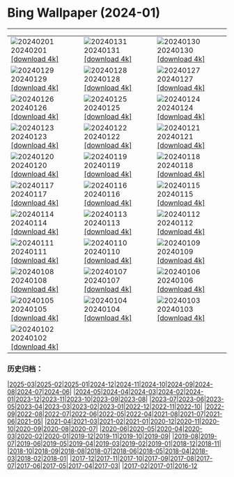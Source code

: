 # Bing Wallpaper (2024-01)
**************

<table><tr><td><img class="wallpaper" src="https://www.bing.com/th?id=OHR.ZebraMother_EN-GB8255598898_1920x1080.jpg" alt="20240201"> 20240201 <a class="wallpaper_link" href="https://www.bing.com/th?id=OHR.ZebraMother_EN-GB8255598898_UHD.jpg">[download 4k]</a></td><td><img class="wallpaper" src="https://www.bing.com/th?id=OHR.AlbaceteSpain_EN-GB4279721479_1920x1080.jpg" alt="20240131"> 20240131 <a class="wallpaper_link" href="https://www.bing.com/th?id=OHR.AlbaceteSpain_EN-GB4279721479_UHD.jpg">[download 4k]</a></td><td><img class="wallpaper" src="https://www.bing.com/th?id=OHR.GollingerFalls_EN-GB7103601086_1920x1080.jpg" alt="20240130"> 20240130 <a class="wallpaper_link" href="https://www.bing.com/th?id=OHR.GollingerFalls_EN-GB7103601086_UHD.jpg">[download 4k]</a></td></tr><tr><td><img class="wallpaper" src="https://www.bing.com/th?id=OHR.ChannelOutback_EN-GB6512449937_1920x1080.jpg" alt="20240129"> 20240129 <a class="wallpaper_link" href="https://www.bing.com/th?id=OHR.ChannelOutback_EN-GB6512449937_UHD.jpg">[download 4k]</a></td><td><img class="wallpaper" src="https://www.bing.com/th?id=OHR.WinterCarnival_EN-GB6178646232_1920x1080.jpg" alt="20240128"> 20240128 <a class="wallpaper_link" href="https://www.bing.com/th?id=OHR.WinterCarnival_EN-GB6178646232_UHD.jpg">[download 4k]</a></td><td><img class="wallpaper" src="https://www.bing.com/th?id=OHR.EurasianBlueTitUK_EN-GB5165508087_1920x1080.jpg" alt="20240127"> 20240127 <a class="wallpaper_link" href="https://www.bing.com/th?id=OHR.EurasianBlueTitUK_EN-GB5165508087_UHD.jpg">[download 4k]</a></td></tr><tr><td><img class="wallpaper" src="https://www.bing.com/th?id=OHR.BurnsNightAlloway_EN-GB4165452223_1920x1080.jpg" alt="20240126"> 20240126 <a class="wallpaper_link" href="https://www.bing.com/th?id=OHR.BurnsNightAlloway_EN-GB4165452223_UHD.jpg">[download 4k]</a></td><td><img class="wallpaper" src="https://www.bing.com/th?id=OHR.IcelandBeach_EN-GB3731647332_1920x1080.jpg" alt="20240125"> 20240125 <a class="wallpaper_link" href="https://www.bing.com/th?id=OHR.IcelandBeach_EN-GB3731647332_UHD.jpg">[download 4k]</a></td><td><img class="wallpaper" src="https://www.bing.com/th?id=OHR.MaldivesAtolls_EN-GB3594196029_1920x1080.jpg" alt="20240124"> 20240124 <a class="wallpaper_link" href="https://www.bing.com/th?id=OHR.MaldivesAtolls_EN-GB3594196029_UHD.jpg">[download 4k]</a></td></tr><tr><td><img class="wallpaper" src="https://www.bing.com/th?id=OHR.SantaCruzSunrise_EN-GB0952968899_1920x1080.jpg" alt="20240123"> 20240123 <a class="wallpaper_link" href="https://www.bing.com/th?id=OHR.SantaCruzSunrise_EN-GB0952968899_UHD.jpg">[download 4k]</a></td><td><img class="wallpaper" src="https://www.bing.com/th?id=OHR.SquirrelNetherlands_EN-GB3144776010_1920x1080.jpg" alt="20240122"> 20240122 <a class="wallpaper_link" href="https://www.bing.com/th?id=OHR.SquirrelNetherlands_EN-GB3144776010_UHD.jpg">[download 4k]</a></td><td><img class="wallpaper" src="https://www.bing.com/th?id=OHR.MacaroniPenguins_EN-GB2958332106_1920x1080.jpg" alt="20240121"> 20240121 <a class="wallpaper_link" href="https://www.bing.com/th?id=OHR.MacaroniPenguins_EN-GB2958332106_UHD.jpg">[download 4k]</a></td></tr><tr><td><img class="wallpaper" src="https://www.bing.com/th?id=OHR.PlitviceWinter_EN-GB2685837367_1920x1080.jpg" alt="20240120"> 20240120 <a class="wallpaper_link" href="https://www.bing.com/th?id=OHR.PlitviceWinter_EN-GB2685837367_UHD.jpg">[download 4k]</a></td><td><img class="wallpaper" src="https://www.bing.com/th?id=OHR.WinnieDaySussex_EN-GB2530368112_1920x1080.jpg" alt="20240119"> 20240119 <a class="wallpaper_link" href="https://www.bing.com/th?id=OHR.WinnieDaySussex_EN-GB2530368112_UHD.jpg">[download 4k]</a></td><td><img class="wallpaper" src="https://www.bing.com/th?id=OHR.SleepyWolf_EN-GB2239080031_1920x1080.jpg" alt="20240118"> 20240118 <a class="wallpaper_link" href="https://www.bing.com/th?id=OHR.SleepyWolf_EN-GB2239080031_UHD.jpg">[download 4k]</a></td></tr><tr><td><img class="wallpaper" src="https://www.bing.com/th?id=OHR.LakeLouise_EN-GB2053286596_1920x1080.jpg" alt="20240117"> 20240117 <a class="wallpaper_link" href="https://www.bing.com/th?id=OHR.LakeLouise_EN-GB2053286596_UHD.jpg">[download 4k]</a></td><td><img class="wallpaper" src="https://www.bing.com/th?id=OHR.ParisBridge_EN-GB8372523882_1920x1080.jpg" alt="20240116"> 20240116 <a class="wallpaper_link" href="https://www.bing.com/th?id=OHR.ParisBridge_EN-GB8372523882_UHD.jpg">[download 4k]</a></td><td><img class="wallpaper" src="https://www.bing.com/th?id=OHR.HokkaidoSwans_EN-GB1710828228_1920x1080.jpg" alt="20240115"> 20240115 <a class="wallpaper_link" href="https://www.bing.com/th?id=OHR.HokkaidoSwans_EN-GB1710828228_UHD.jpg">[download 4k]</a></td></tr><tr><td><img class="wallpaper" src="https://www.bing.com/th?id=OHR.HanaHighway_EN-GB1532378824_1920x1080.jpg" alt="20240114"> 20240114 <a class="wallpaper_link" href="https://www.bing.com/th?id=OHR.HanaHighway_EN-GB1532378824_UHD.jpg">[download 4k]</a></td><td><img class="wallpaper" src="https://www.bing.com/th?id=OHR.BukhansanSeoul_EN-GB0341063799_1920x1080.jpg" alt="20240113"> 20240113 <a class="wallpaper_link" href="https://www.bing.com/th?id=OHR.BukhansanSeoul_EN-GB0341063799_UHD.jpg">[download 4k]</a></td><td><img class="wallpaper" src="https://www.bing.com/th?id=OHR.LynxSnow_EN-GB4274178722_1920x1080.jpg" alt="20240112"> 20240112 <a class="wallpaper_link" href="https://www.bing.com/th?id=OHR.LynxSnow_EN-GB4274178722_UHD.jpg">[download 4k]</a></td></tr><tr><td><img class="wallpaper" src="https://www.bing.com/th?id=OHR.MilopotamosStairs_EN-GB4757752959_1920x1080.jpg" alt="20240111"> 20240111 <a class="wallpaper_link" href="https://www.bing.com/th?id=OHR.MilopotamosStairs_EN-GB4757752959_UHD.jpg">[download 4k]</a></td><td><img class="wallpaper" src="https://www.bing.com/th?id=OHR.BalloonDay_EN-GB9560500420_1920x1080.jpg" alt="20240110"> 20240110 <a class="wallpaper_link" href="https://www.bing.com/th?id=OHR.BalloonDay_EN-GB9560500420_UHD.jpg">[download 4k]</a></td><td><img class="wallpaper" src="https://www.bing.com/th?id=OHR.BerninaPass_EN-GB1258077580_1920x1080.jpg" alt="20240109"> 20240109 <a class="wallpaper_link" href="https://www.bing.com/th?id=OHR.BerninaPass_EN-GB1258077580_UHD.jpg">[download 4k]</a></td></tr><tr><td><img class="wallpaper" src="https://www.bing.com/th?id=OHR.GreatStapleSnowUK_EN-GB2875416954_1920x1080.jpg" alt="20240108"> 20240108 <a class="wallpaper_link" href="https://www.bing.com/th?id=OHR.GreatStapleSnowUK_EN-GB2875416954_UHD.jpg">[download 4k]</a></td><td><img class="wallpaper" src="https://www.bing.com/th?id=OHR.BlueAmsterdam_EN-GB2503528249_1920x1080.jpg" alt="20240107"> 20240107 <a class="wallpaper_link" href="https://www.bing.com/th?id=OHR.BlueAmsterdam_EN-GB2503528249_UHD.jpg">[download 4k]</a></td><td><img class="wallpaper" src="https://www.bing.com/th?id=OHR.HarbinFestival_EN-GB9198021502_1920x1080.jpg" alt="20240106"> 20240106 <a class="wallpaper_link" href="https://www.bing.com/th?id=OHR.HarbinFestival_EN-GB9198021502_UHD.jpg">[download 4k]</a></td></tr><tr><td><img class="wallpaper" src="https://www.bing.com/th?id=OHR.GoldenGateLight_EN-GB6303595201_1920x1080.jpg" alt="20240105"> 20240105 <a class="wallpaper_link" href="https://www.bing.com/th?id=OHR.GoldenGateLight_EN-GB6303595201_UHD.jpg">[download 4k]</a></td><td><img class="wallpaper" src="https://www.bing.com/th?id=OHR.BodleianCeiling_EN-GB7979385278_1920x1080.jpg" alt="20240104"> 20240104 <a class="wallpaper_link" href="https://www.bing.com/th?id=OHR.BodleianCeiling_EN-GB7979385278_UHD.jpg">[download 4k]</a></td><td><img class="wallpaper" src="https://www.bing.com/th?id=OHR.BhutanSolstice_EN-GB3360165069_1920x1080.jpg" alt="20240103"> 20240103 <a class="wallpaper_link" href="https://www.bing.com/th?id=OHR.BhutanSolstice_EN-GB3360165069_UHD.jpg">[download 4k]</a></td></tr><tr><td><img class="wallpaper" src="https://www.bing.com/th?id=OHR.SleepingFox_EN-GB2968569198_1920x1080.jpg" alt="20240102"> 20240102 <a class="wallpaper_link" href="https://www.bing.com/th?id=OHR.SleepingFox_EN-GB2968569198_UHD.jpg">[download 4k]</a></td><td></td><td></td></tr></table>

### 历史归档：

|[2025-03](/../2025-03/2025-03.md)|[2025-02](/../2025-02/2025-02.md)|[2025-01](/../2025-01/2025-01.md)|[2024-12](/../2024-12/2024-12.md)|[2024-11](/../2024-11/2024-11.md)|[2024-10](/../2024-10/2024-10.md)|[2024-09](/../2024-09/2024-09.md)|[2024-08](/../2024-08/2024-08.md)|[2024-07](/../2024-07/2024-07.md)|[2024-06](/../2024-06/2024-06.md)|
|[2024-05](/../2024-05/2024-05.md)|[2024-04](/../2024-04/2024-04.md)|[2024-03](/../2024-03/2024-03.md)|[2024-02](/../2024-02/2024-02.md)|[2024-01](/2024-01.md)|[2023-12](/../2023-12/2023-12.md)|[2023-11](/../2023-11/2023-11.md)|[2023-10](/../2023-10/2023-10.md)|[2023-09](/../2023-09/2023-09.md)|[2023-08](/../2023-08/2023-08.md)|
|[2023-07](/../2023-07/2023-07.md)|[2023-06](/../2023-06/2023-06.md)|[2023-05](/../2023-05/2023-05.md)|[2023-04](/../2023-04/2023-04.md)|[2023-03](/../2023-03/2023-03.md)|[2023-02](/../2023-02/2023-02.md)|[2023-01](/../2023-01/2023-01.md)|[2022-12](/../2022-12/2022-12.md)|[2022-11](/../2022-11/2022-11.md)|[2022-10](/../2022-10/2022-10.md)|
|[2022-09](/../2022-09/2022-09.md)|[2022-08](/../2022-08/2022-08.md)|[2022-07](/../2022-07/2022-07.md)|[2022-06](/../2022-06/2022-06.md)|[2022-05](/../2022-05/2022-05.md)|[2022-04](/../2022-04/2022-04.md)|[2021-08](/../2021-08/2021-08.md)|[2021-07](/../2021-07/2021-07.md)|[2021-06](/../2021-06/2021-06.md)|[2021-05](/../2021-05/2021-05.md)|
|[2021-04](/../2021-04/2021-04.md)|[2021-03](/../2021-03/2021-03.md)|[2021-02](/../2021-02/2021-02.md)|[2021-01](/../2021-01/2021-01.md)|[2020-12](/../2020-12/2020-12.md)|[2020-11](/../2020-11/2020-11.md)|[2020-10](/../2020-10/2020-10.md)|[2020-09](/../2020-09/2020-09.md)|[2020-08](/../2020-08/2020-08.md)|[2020-07](/../2020-07/2020-07.md)|
|[2020-06](/../2020-06/2020-06.md)|[2020-05](/../2020-05/2020-05.md)|[2020-04](/../2020-04/2020-04.md)|[2020-03](/../2020-03/2020-03.md)|[2020-02](/../2020-02/2020-02.md)|[2020-01](/../2020-01/2020-01.md)|[2019-12](/../2019-12/2019-12.md)|[2019-11](/../2019-11/2019-11.md)|[2019-10](/../2019-10/2019-10.md)|[2019-09](/../2019-09/2019-09.md)|
|[2019-08](/../2019-08/2019-08.md)|[2019-07](/../2019-07/2019-07.md)|[2019-06](/../2019-06/2019-06.md)|[2019-05](/../2019-05/2019-05.md)|[2019-04](/../2019-04/2019-04.md)|[2019-03](/../2019-03/2019-03.md)|[2019-02](/../2019-02/2019-02.md)|[2019-01](/../2019-01/2019-01.md)|[2018-12](/../2018-12/2018-12.md)|[2018-11](/../2018-11/2018-11.md)|
|[2018-10](/../2018-10/2018-10.md)|[2018-09](/../2018-09/2018-09.md)|[2018-08](/../2018-08/2018-08.md)|[2018-07](/../2018-07/2018-07.md)|[2018-06](/../2018-06/2018-06.md)|[2018-05](/../2018-05/2018-05.md)|[2018-04](/../2018-04/2018-04.md)|[2018-03](/../2018-03/2018-03.md)|[2018-02](/../2018-02/2018-02.md)|[2018-01](/../2018-01/2018-01.md)|
|[2017-12](/../2017-12/2017-12.md)|[2017-11](/../2017-11/2017-11.md)|[2017-10](/../2017-10/2017-10.md)|[2017-09](/../2017-09/2017-09.md)|[2017-08](/../2017-08/2017-08.md)|[2017-07](/../2017-07/2017-07.md)|[2017-06](/../2017-06/2017-06.md)|[2017-05](/../2017-05/2017-05.md)|[2017-04](/../2017-04/2017-04.md)|[2017-03](/../2017-03/2017-03.md)|
|[2017-02](/../2017-02/2017-02.md)|[2017-01](/../2017-01/2017-01.md)|[2016-12](/../2016-12/2016-12.md)